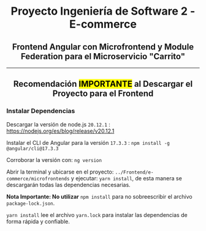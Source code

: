 
<h1 align="center"> Proyecto Ingeniería de Software 2 - E-commerce </h1>
<h2 align="center"> Frontend Angular con Microfrontend y Module Federation para el Microservicio "Carrito"</h2>

-----------------------------

<h2 align="center"> Recomendación <mark>IMPORTANTE</mark> al Descargar el Proyecto para el Frontend</h2>

### Instalar Dependencias

Descargar la versión de node.js  ```20.12.1``` : https://nodejs.org/es/blog/release/v20.12.1

Instalar el CLI de Angular para la versión ```17.3.3``` :  ```npm install -g @angular/cli@17.3.3```

Corroborar la versión con: ```ng version```

Abrir la terminal y ubicarse en el proyecto: ```../Frontend/e-commerce/microfrontends``` y ejecutar: ```yarn install```, de esta manera se descargarán todas las dependencias necesarias.

**Nota Importante: No utilizar** ```npm install``` para no sobreescribir el archivo ```package-lock.json```.

```yarn install``` lee el archivo ```yarn.lock``` para instalar las dependencias de forma rápida y confiable.
